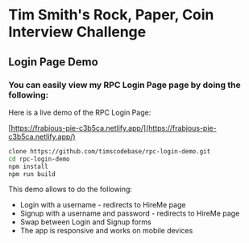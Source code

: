 # Tim Smith's Rock, Paper, Coin Interview Challenge

## Login Page Demo

### You can easily view my RPC Login Page page by doing the following:

Here is a live demo of the RPC Login Page: 

[https://frabjous-pie-c3b5ca.netlify.app/](https://frabjous-pie-c3b5ca.netlify.app/)


```bash
clone https://github.com/timscodebase/rpc-login-demo.git
cd rpc-login-demo
npm install
npm run build
```

This demo allows to do the following:

- Login with a username - redirects to HireMe page
- Signup with a username and password - redirects to HireMe page
- Swap between Login and Signup forms
- The app is responsive and works on mobile devices
